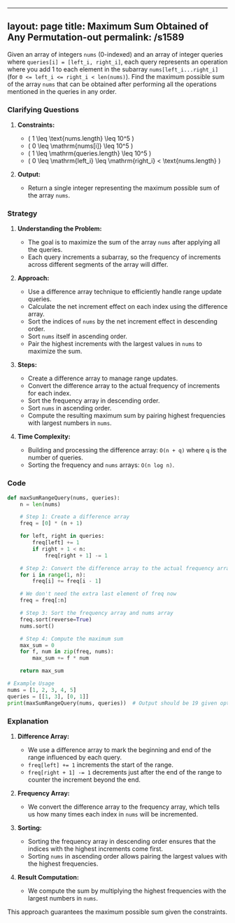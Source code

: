 
---
layout: page
title:  Maximum Sum Obtained of Any Permutation-out
permalink: /s1589
---

Given an array of integers `nums` (0-indexed) and an array of integer queries where `queries[i] = [left_i, right_i]`, each query represents an operation where you add 1 to each element in the subarray `nums[left_i...right_i]` (for `0 <= left_i <= right_i < len(nums)`). Find the maximum possible sum of the array `nums` that can be obtained after performing all the operations mentioned in the queries in any order.

### Clarifying Questions

1. **Constraints:**
    - \( 1 \leq \text{nums.length} \leq 10^5 \)
    - \( 0 \leq \mathrm{nums[i]} \leq 10^5 \)
    - \( 1 \leq \mathrm{queries.length} \leq 10^5 \)
    - \( 0 \leq \mathrm{left_i} \leq \mathrm{right_i} < \text{nums.length} \)
    
2. **Output:**
    - Return a single integer representing the maximum possible sum of the array `nums`.

### Strategy

1. **Understanding the Problem:**
    - The goal is to maximize the sum of the array `nums` after applying all the queries.
    - Each query increments a subarray, so the frequency of increments across different segments of the array will differ.

2. **Approach:**
    - Use a difference array technique to efficiently handle range update queries.
    - Calculate the net increment effect on each index using the difference array.
    - Sort the indices of `nums` by the net increment effect in descending order.
    - Sort `nums` itself in ascending order.
    - Pair the highest increments with the largest values in `nums` to maximize the sum.

3. **Steps:**
    - Create a difference array to manage range updates.
    - Convert the difference array to the actual frequency of increments for each index.
    - Sort the frequency array in descending order.
    - Sort `nums` in ascending order.
    - Compute the resulting maximum sum by pairing highest frequencies with largest numbers in `nums`.

4. **Time Complexity:**
    - Building and processing the difference array: `O(n + q)` where `q` is the number of queries.
    - Sorting the frequency and `nums` arrays: `O(n log n)`.

### Code

```python
def maxSumRangeQuery(nums, queries):
    n = len(nums)

    # Step 1: Create a difference array
    freq = [0] * (n + 1)

    for left, right in queries:
        freq[left] += 1
        if right + 1 < n:
            freq[right + 1] -= 1

    # Step 2: Convert the difference array to the actual frequency array
    for i in range(1, n):
        freq[i] += freq[i - 1]

    # We don't need the extra last element of freq now
    freq = freq[:n]

    # Step 3: Sort the frequency array and nums array
    freq.sort(reverse=True)
    nums.sort()

    # Step 4: Compute the maximum sum
    max_sum = 0
    for f, num in zip(freq, nums):
        max_sum += f * num

    return max_sum

# Example Usage
nums = [1, 2, 3, 4, 5]
queries = [[1, 3], [0, 1]]
print(maxSumRangeQuery(nums, queries))  # Output should be 19 given optimal updates
```

### Explanation

1. **Difference Array:**
    - We use a difference array to mark the beginning and end of the range influenced by each query.
    - `freq[left] += 1` increments the start of the range.
    - `freq[right + 1] -= 1` decrements just after the end of the range to counter the increment beyond the end.

2. **Frequency Array:**
    - We convert the difference array to the frequency array, which tells us how many times each index in `nums` will be incremented.

3. **Sorting:**
    - Sorting the frequency array in descending order ensures that the indices with the highest increments come first.
    - Sorting `nums` in ascending order allows pairing the largest values with the highest frequencies.

4. **Result Computation:**
    - We compute the sum by multiplying the highest frequencies with the largest numbers in `nums`.

This approach guarantees the maximum possible sum given the constraints.